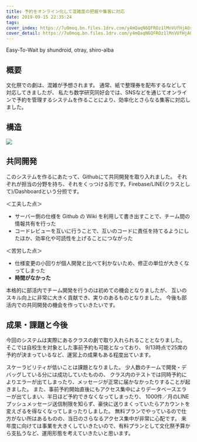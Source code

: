 ```yaml
---
title: 予約をオンライン化して混雑度の把握や集客に対応
date: 2019-09-15 22:35:24
tags:
cover_index: https://7u0moq.bn.files.1drv.com/y4mQaqN6QFROz1lMnVUfHjAOr_YoySJ6dyTgFk8Fulb-QI_keHruv4Z_3xSnQZ2aF3JQM_RBV98CEp_c7BLSiMlJ73IRInR61Gg0nEbPdPjjVaqbQAAmoauD2qeQnyF1N9tk1sN-apQtyAt8saxDAKK102wd6cJet94kgBGccs4i_E6S2PZ6-dwRs7Lffwu-btxB5syNNok4UBxCWBQOPndQA?width=1300&height=500&cropmode=none
cover_detail: https://7u0moq.bn.files.1drv.com/y4mQaqN6QFROz1lMnVUfHjAOr_YoySJ6dyTgFk8Fulb-QI_keHruv4Z_3xSnQZ2aF3JQM_RBV98CEp_c7BLSiMlJ73IRInR61Gg0nEbPdPjjVaqbQAAmoauD2qeQnyF1N9tk1sN-apQtyAt8saxDAKK102wd6cJet94kgBGccs4i_E6S2PZ6-dwRs7Lffwu-btxB5syNNok4UBxCWBQOPndQA?width=1300&height=500&cropmode=none
---
```


Easy-To-Wait by shundroid, otray, shiro-alba

## 概要

文化祭での劇は、混雑が予想されます。
通常、紙で整理券を配布するなどして対応してきましたが、
私たち数学研究同好会では、SNSなどを通じてオンラインで予約を管理するシステムを作ることにより、効率化とさらなる集客に対応しました。

## 構造

![](https://9p2nla.bn.files.1drv.com/y4mN7qD3qwj6pGFVMRO75rAARSZft-cnc3g_DKMT7Uv24mpY--4tlOJDcaNvVmFrxR6QfWSFrrTZS5vMX51RlghZ3I0nMvPfSXZJZSjWnR8swNUDywYUbz4PzSRvOSnkW8APnA_p8wIst_3JyyNxIvfuQPzCwdzEcLLlYKPfbXpPdekVew5CF1vQcQY13v6gGvOwXqreHF6yB6XIkeOaK7QrQ?width=711&height=671&cropmode=none)

## 共同開発

このシステムを作るにあたって、Githubにて共同開発を取り入れました。
それぞれが担当の分野を持ち、それをくっつける形です。Firebase/LINE(クラスとして)/Dashboardという分担です。

＜工夫した点＞

- サーバー側の仕様を Github の Wiki を利用して書き出すことで、チーム間の情報共有を行った
- コードレビューを互いに行うことで、互いのコードに責任を持てるようにしたほか、効率化や可読性を上げることにつながった

＜苦労した点＞

- 仕様変更の小回りが個人開発と比べて利かないため、修正の単位が大きくなってしまった
- **時間がなかった**

本格的に部活内でチーム開発を行うのは初めての機会となりましたが、
互いのスキル向上に非常に大きく貢献でき、実りのあるものとなりました。
今後も部活内での共同開発の機会を作っていきたいです。


## 成果・課題と今後

今回のシステムは実際にあるクラスの劇で取り入れられることとなりました。
そこでは自校生を対象とした事前予約も可能となっており、
9/13時点で25席の予約が決まっているなど、運営上の成果もある程度出ています。

スケーラビリティが低いことは課題となりました。
少人数のチームで開発・デバッグしている分には成功していたものの、
クラス内のテストでは同時予約によりエラーが出てしまったり、メッセージが正常に届かなかったりすることが起きました。
また、事前予約開始直後にもアクセス集中によりデータベースエラーが出てしまい、半日ほど予約できなくなってしまったり、
1000件／月のLINEプッシュメッセージ送信制限を知らず、豪快に送りまくっていたらアカウントを変えざるを得なくなってしまったりしました。
無料プランでやっているので仕方がない所はあるものの、当日のさらなるアクセス集中が非常に心配です。
来年度に向けては事業を大きくしていきたいので、有料プランとして文化祭予算から支払うなど、運用形態を考えていきたいと思います。
